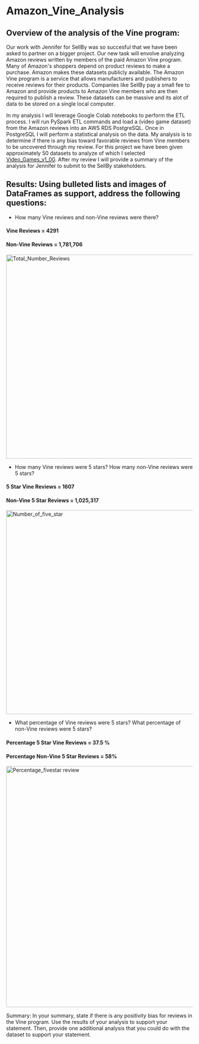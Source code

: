 # Amazon_Vine_Analysis

## Overview of the analysis of the Vine program:

Our work with Jennifer for SellBy was so succesful that we have been asked to partner on a bigger project. Our new task will envolve analyzing Amazon reviews written by members of the paid Amazon Vine program. Many of Amazon's shoppers depend on product reviews to make a purchase. Amazon makes these datasets publicly available. The Amazon Vine program is a service that allows manufacturers and publishers to receive reviews for their products. Companies like SellBy pay a small fee to Amazon and provide products to Amazon Vine members who are then required to publish a review. These datasets can be massive and its alot of data to be stored on a single local computer.

In my analysis I will leverage Google Colab notebooks to perform the ETL process. I will run PySpark ETL commands and load a (video game dataset) from the Amazon reviews into an AWS RDS PostgreSQL. Once in PostgreSQL I will  perform a statistical analysis on the data. My analysis is to determine if there is any bias toward favorable reviews from Vine members to be uncovered through my review. For this project we have been given approximately 50 datasets to analyze of which I selected [Video_Games_v1_00](https://s3.amazonaws.com/amazon-reviews-pds/tsv/index.txt). After my review I will provide a summary of the analysis for Jennifer to submit to the SellBy stakeholders.

  

## Results: Using bulleted lists and images of DataFrames as support, address the following questions:

* How many Vine reviews and non-Vine reviews were there?

#### Vine Reviews = 4291
#### Non-Vine Reviews = 1,781,706


<img width="550" alt="Total_Number_Reviews" src="https://user-images.githubusercontent.com/88467263/146683410-74b70fdc-56ad-4070-80b5-31cbaa3b819e.PNG">


* How many Vine reviews were 5 stars? How many non-Vine reviews were 5 stars?

#### 5 Star Vine Reviews = 1607
#### Non-Vine 5 Star Reviews = 1,025,317


<img width="550" alt="Number_of_five_star" src="https://user-images.githubusercontent.com/88467263/146683427-470374ab-17de-4b61-9b19-45b675b50fac.PNG">


* What percentage of Vine reviews were 5 stars? What percentage of non-Vine reviews were 5 stars?


#### Percentage 5 Star Vine Reviews = 37.5 %
#### Percentage Non-Vine 5 Star Reviews = 58%


<img width="650" alt="Percentage_fivestar review" src="https://user-images.githubusercontent.com/88467263/146683434-1f1ac489-99e1-449c-97c3-de4d4b0ebe85.PNG">




Summary: In your summary, state if there is any positivity bias for reviews in the Vine program. Use the results of your analysis to support your statement. Then, provide one additional analysis that you could do with the dataset to support your statement.
